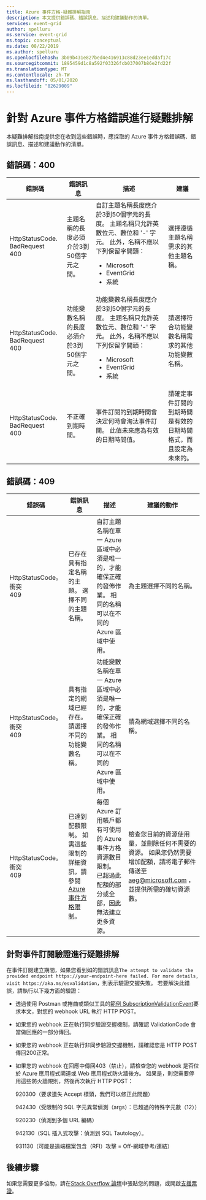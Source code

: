 ```yaml
---
title: Azure 事件方格-疑難排解指南
description: 本文提供錯誤碼、錯誤訊息、描述和建議動作的清單。
services: event-grid
author: spelluru
ms.service: event-grid
ms.topic: conceptual
ms.date: 08/22/2019
ms.author: spelluru
ms.openlocfilehash: 3b09b431e827bed4e416913c88d23ee1eddaf17c
ms.sourcegitcommit: 1895459d1c8a592f03326fcb037007b86e2fd22f
ms.translationtype: MT
ms.contentlocale: zh-TW
ms.lasthandoff: 05/01/2020
ms.locfileid: "82629009"
---
```

# <a name="troubleshoot-azure-event-grid-errors"></a>針對 Azure 事件方格錯誤進行疑難排解
本疑難排解指南提供您在收到這些錯誤時，應採取的 Azure 事件方格錯誤碼、錯誤訊息、描述和建議動作的清單。 

## <a name="error-code-400"></a>錯誤碼︰400
| 錯誤碼 | 錯誤訊息 | 描述 | 建議 |
| ---------- | ------------- | ----------- | -------------- | 
| HttpStatusCode. BadRequest<br/>400 | 主題名稱的長度必須介於3到50個字元之間。 | 自訂主題名稱長度應介於3到50個字元的長度。 主題名稱只允許英數位元、數位和 '-' 字元。 此外，名稱不應以下列保留字開頭： <ul><li>Microsoft</li><li>EventGrid</li><li>系統</li></ul> | 選擇遵循主題名稱需求的其他主題名稱。 |
| HttpStatusCode. BadRequest<br/>400 | 功能變數名稱的長度必須介於3到50個字元之間。 | 功能變數名稱長度應介於3到50個字元的長度。 主題名稱只允許英數位元、數位和 '-' 字元。 此外，名稱不應以下列保留字開頭：<ul><li>Microsoft</li><li>EventGrid</li><li>系統</li> | 請選擇符合功能變數名稱需求的其他功能變數名稱。 |
| HttpStatusCode. BadRequest<br/>400 | 不正確到期時間。 | 事件訂閱的到期時間會決定何時會淘汰事件訂閱。 此值未來應為有效的日期時間值。| 請確定事件訂閱的到期時間是有效的日期時間格式，而且設定為未來的。 |

## <a name="error-code-409"></a>錯誤碼：409
| 錯誤碼 | 錯誤訊息 | 描述 | 建議的動作 |
| ---------- | ------------- | ----------- | -------------- | 
| HttpStatusCode。衝突 <br/>409 | 已存在具有指定名稱的主題。 選擇不同的主題名稱。   | 自訂主題名稱在單一 Azure 區域中必須是唯一的，才能確保正確的發佈作業。 相同的名稱可以在不同的 Azure 區域中使用。 | 為主題選擇不同的名稱。 |
| HttpStatusCode。衝突 <br/> 409 | 具有指定的網域已經存在。 請選擇不同的功能變數名稱。 | 功能變數名稱在單一 Azure 區域中必須是唯一的，才能確保正確的發佈作業。 相同的名稱可以在不同的 Azure 區域中使用。 | 請為網域選擇不同的名稱。 |
| HttpStatusCode。衝突<br/>409 | 已達到配額限制。 如需這些限制的詳細資訊，請參閱[Azure 事件方格限制](../azure-resource-manager/management/azure-subscription-service-limits.md#event-grid-limits)。  | 每個 Azure 訂用帳戶都有可使用的 Azure 事件方格資源數目限制。 已超過此配額的部分或全部，因此無法建立更多資源。 |    檢查您目前的資源使用量，並刪除任何不需要的資源。 如果您仍然需要增加配額，請將電子郵件傳送至[aeg@microsoft.com](mailto:aeg@microsoft.com) ，並提供所需的確切資源數。 |

## <a name="troubleshoot-event-subscription-validation"></a>針對事件訂閱驗證進行疑難排解

在事件訂閱建立期間，如果您看到如的錯誤訊息`The attempt to validate the provided endpoint https://your-endpoint-here failed. For more details, visit https://aka.ms/esvalidation`，則表示驗證交握失敗。 若要解決此錯誤，請執行以下幾方面的驗證：

- 透過使用 Postman 或捲曲或類似工具的[範例 SubscriptionValidationEvent](webhook-event-delivery.md#validation-details)要求本文，對您的 webhook URL 執行 HTTP POST。
- 如果您的 webhook 正在執行同步驗證交握機制，請確認 ValidationCode 會當做回應的一部分傳回。
- 如果您的 webhook 正在執行非同步驗證交握機制，請確認您是 HTTP POST 傳回200正常。
- 如果您的 webhook 在回應中傳回403（禁止），請檢查您的 webhook 是否位於 Azure 應用程式閘道或 Web 應用程式防火牆後方。 如果是，則您需要停用這些防火牆規則，然後再次執行 HTTP POST：

  920300（要求遺失 Accept 標頭，我們可以修正此問題）

  942430（受限制的 SQL 字元異常偵測（args）：已超過的特殊字元數（12））

  920230（偵測到多個 URL 編碼）

  942130（SQL 插入式攻擊：偵測到 SQL Tautology）。

  931130（可能是遠端檔案包含（RFI）攻擊 = Off-網域參考/連結）


## <a name="next-steps"></a>後續步驟
如果您需要更多協助，請在[Stack Overflow 論壇](https://stackoverflow.com/questions/tagged/azure-eventgrid)中張貼您的問題，或開啟[支援票證](https://azure.microsoft.com/support/options/)。 
